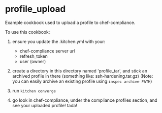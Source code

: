# profile_upload

Example cookbook used to upload a profile to chef-compliance.

To use this cookbook:

1) ensure you update the .kitchen.yml with your:
   * chef-compliance server url
   * refresh_token
   * user (owner)

2) create a directory in this directory named 'profile_tar', and stick an archived
   profile in there (something like: ssh-hardening.tar.gz)
     (Note: you can easily archive an existing profile using `inspec archive PATH`)

3) run `kitchen converge`

4) go look in chef-compliance, under the compliance profiles section, and see your
   uploaded profile! tada!